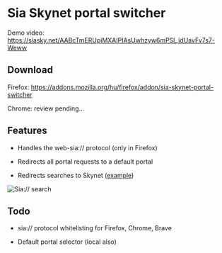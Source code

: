 # Sia Skynet portal switcher

Demo video: https://siasky.net/AABcTmERUpiMXAIPIAsUwhzyw6mPSl_jdUavFv7s7-Weww

## Download

Firefox: https://addons.mozilla.org/hu/firefox/addon/sia-skynet-portal-switcher

Chrome: review pending...

## Features

- Handles the web-sia:// protocol (only in Firefox)

- Redirects all portal requests to a default portal

- Redirects searches to Skynet ([example](https://www.google.com/search?client=firefox-b-d&q=sia%3A%2F%2F_AHiBmteb-2tXc0LiYeXiLXTOqTD_rTjT9fiwcpvUVprpg))

![Sia:// search](https://raw.githubusercontent.com/DaWe35/Skynet-portal-switcher/master/docs/addon.jpg)

## Todo

- sia:// protocol whitelisting for Firefox, Chrome, Brave

- Default portal selector (local also)